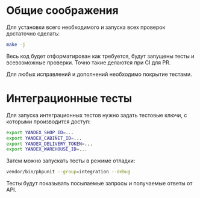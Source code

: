 # Общие соображения 

Для установки всего необходимого и запуска всех проверок достаточно сделать:

```bash
make -j
```

Весь код будет отформатирован как требуется, будут запущены тесты и всевозможные проверки. Точно такие делаются при CI для PR.

Для любых исправлений и дополнений необходимо покрытие тестами.

# Интеграционные тесты

Для запуска интеграционных тестов нужно задать тестовые ключи, с которыми производится доступ:

```bash
export YANDEX_SHOP_ID=...
export YANDEX_CABINET_ID=...
export YANDEX_DELIVERY_TOKEN=...
export YANDEX_WAREHOUSE_ID=...
```

Затем можно запускать тесты в режиме отладки:

```bash
vendor/bin/phpunit --group=integration --debug
```

Тесты будут показывать посылаемые запросы и получаемые ответы от API.
